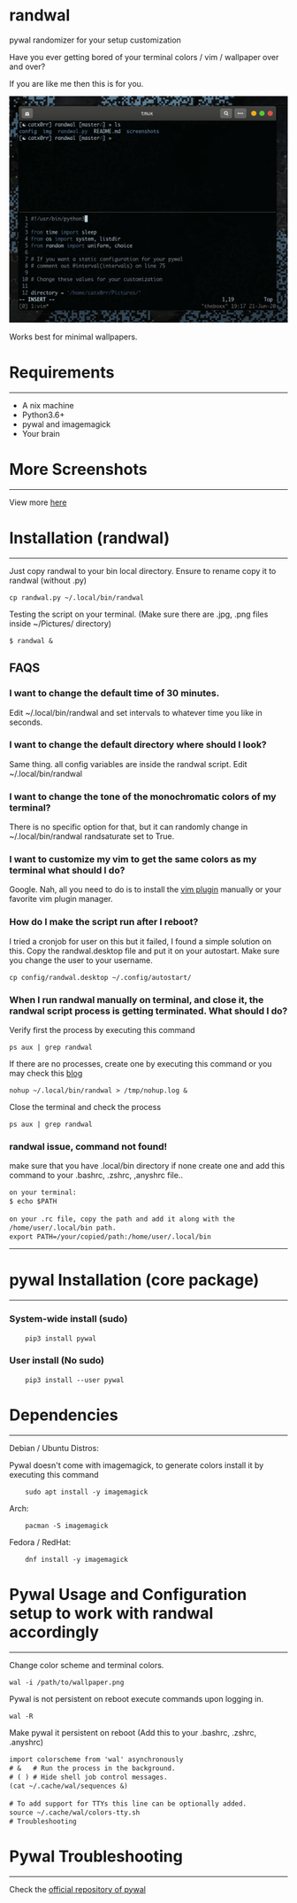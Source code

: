 # randwal
pywal randomizer for your setup customization

Have you ever getting bored of your terminal colors / vim / wallpaper over and over?

If you are like me then this is for you.

![randwal demo](https://github.com/catx0rr/randwal/blob/master/img/randwal.gif)

Works best for minimal wallpapers.

# Requirements
---
- A nix machine
- Python3.6+
- pywal and imagemagick
- Your brain

# More Screenshots
---
View more [here](https://github.com/catx0rr/randwal/tree/master/screenshots)

# Installation (randwal)
---

Just copy randwal to your bin local directory. Ensure to rename copy it to randwal (without .py)
```
cp randwal.py ~/.local/bin/randwal
```

Testing the script on your terminal. (Make sure there are .jpg, .png files inside ~/Pictures/ directory)
```
$ randwal &
```

FAQS
---
### I want to change the default time of 30 minutes.

Edit ~/.local/bin/randwal and set intervals to whatever time you like in seconds.

### I want to change the default directory where should I look?

Same thing. all config variables are inside the randwal script. Edit ~/.local/bin/randwal

### I want to change the tone of the monochromatic colors of my terminal?

There is no specific option for that, but it can randomly change in ~/.local/bin/randwal randsaturate set to True.

### I want to customize my vim to get the same colors as my terminal what should I do?

Google. Nah, all you need to do is to install the [vim plugin](https://github.com/dylanaraps/wal.vim) manually or your favorite vim plugin manager.

### How do I make the script run after I reboot?

I tried a cronjob for user on this but it failed, I found a simple solution on this. Copy the randwal.desktop file and put it on your autostart. Make sure you change the user to your username.
```
cp config/randwal.desktop ~/.config/autostart/
```

### When I run randwal manually on terminal, and close it, the randwal script process is getting terminated. What should I do?

Verify first the process by executing this command
```
ps aux | grep randwal
```

If there are no processes, create one by executing this command or you may check this [blog](https://janakiev.com/blog/python-background/)
```
nohup ~/.local/bin/randwal > /tmp/nohup.log &
```

Close the terminal and check the process
```
ps aux | grep randwal
```

### randwal issue, command not found!

make sure that you have .local/bin directory if none create one and add this command to your .bashrc, .zshrc, ,anyshrc file..
```
on your terminal:
$ echo $PATH

on your .rc file, copy the path and add it along with the /home/user/.local/bin path.
export PATH=/your/copied/path:/home/user/.local/bin
```

---
# pywal Installation (core package)
---
### System-wide install (sudo)
```
    pip3 install pywal
```
### User install (No sudo)
```
    pip3 install --user pywal
```

# Dependencies
---
Debian / Ubuntu Distros:

Pywal doesn't come with imagemagick, to generate colors install it by executing this command
```
    sudo apt install -y imagemagick
```

Arch:
```
    pacman -S imagemagick
```

Fedora / RedHat:
```
    dnf install -y imagemagick
```

# Pywal Usage and Configuration setup to work with randwal accordingly
---
Change color scheme and terminal colors.
```
wal -i /path/to/wallpaper.png
```

Pywal is not persistent on reboot execute commands upon logging in.
```
wal -R
```

Make pywal it persistent on reboot (Add this to your .bashrc, .zshrc, .anyshrc)
```
import colorscheme from 'wal' asynchronously
# &   # Run the process in the background.
# ( ) # Hide shell job control messages.
(cat ~/.cache/wal/sequences &)

# To add support for TTYs this line can be optionally added.
source ~/.cache/wal/colors-tty.sh
# Troubleshooting
```

# Pywal Troubleshooting
---
Check the [official repository of pywal](https://github.com/dylanaraps/pywal)
